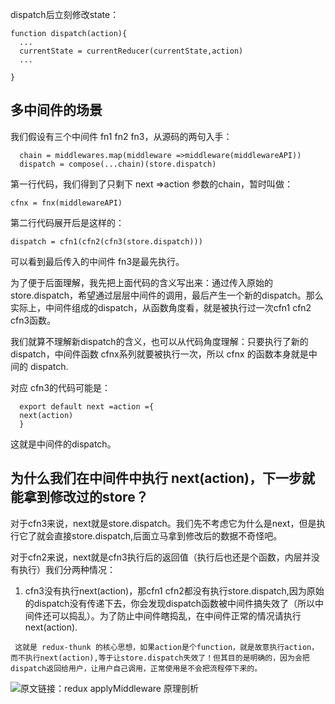 dispatch后立刻修改state：    

```
function dispatch(action){
  ...
  currentState = currentReducer(currentState,action)
  ...

}
```

## 多中间件的场景

我们假设有三个中间件 fn1 fn2 fn3，从源码的两句入手：

```
  chain = middlewares.map(middleware =>middleware(middlewareAPI))
  dispatch = compose(...chain)(store.dispatch)

```

第一行代码，我们得到了只剩下 next =>action 参数的chain，暂时叫做：    

```
cfnx = fnx(middlewareAPI)   
```


第二行代码展开后是这样的：   

```
dispatch = cfn1(cfn2(cfn3(store.dispatch)))
```

可以看到最后传入的中间件 fn3是最先执行。     

为了便于后面理解，我先把上面代码的含义写出来：通过传入原始的store.dispatch，希望通过层层中间件的调用，最后产生一个新的dispatch。那么实际上，中间件组成的dispatch，从函数角度看，就是被执行过一次cfn1 cfn2 cfn3函数。     

我们就算不理解新dispatch的含义，也可以从代码角度理解：只要执行了新的dispatch，中间件函数 cfnx系列就要被执行一次，所以 cfnx 的函数本身就是中间的 dispatch.   

对应 cfn3的代码可能是：  

```
  export default next =action ={
  next(action)
  }
```

这就是中间件的dispatch。   



## 为什么我们在中间件中执行 next(action)，下一步就能拿到修改过的store？


对于cfn3来说，next就是store.dispatch。我们先不考虑它为什么是next，但是执行它了就会直接store.dispatch,后面立马拿到修改后的数据不奇怪吧。     

对于cfn2来说，next就是cfn3执行后的返回值（执行后也还是个函数，内层并没有执行）我们分两种情况：    

1. cfn3没有执行next(action)，那cfn1 cfn2都没有执行store.dispatch,因为原始的dispatch没有传递下去，你会发现dispatch函数被中间件搞失效了（所以中间件还可以捣乱）。为了防止中间件瞎捣乱，在中间件正常的情况请执行next(action).     

```
 这就是 redux-thunk 的核心思想，如果action是个function，就是故意执行action，而不执行next(action),等于让store.dispatch失效了！但其目的是明确的，因为会把dispatch返回给用户，让用户自己调用，正常使用是不会把流程停下来的。

```


![原文链接：redux applyMiddleware 原理剖析](http://www.jianshu.com/p/47887299cabb)